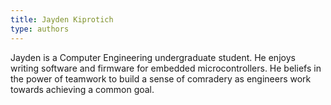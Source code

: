 ```yaml
---
title: Jayden Kiprotich
type: authors
---
```

Jayden is a Computer Engineering undergraduate student. He enjoys writing software and firmware for embedded microcontrollers. He beliefs in the power of teamwork to build a sense of comradery as engineers work towards achieving a common goal. 
